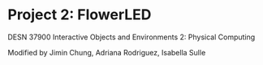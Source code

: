 # Project 2: FlowerLED

DESN 37900 Interactive Objects and Environments 2: Physical Computing

Modified by Jimin Chung, Adriana Rodriguez, Isabella Sulle
